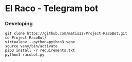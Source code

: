 # El Raco - Telegram bot

### Developing

```
git clone https://github.com/matiszz/Project-RacoBot.git
cd Project-RacoBot/
virtualenv --python=python3 venv
source venv/bin/activate
pip3 install -r requirements.txt
python3 racobot.py
```